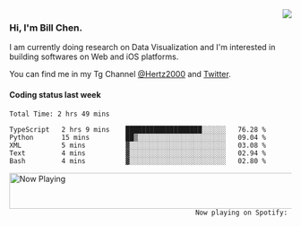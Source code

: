 <img  align="right" src="https://github-readme-stats.vercel.app/api?username=BillChen2k&show_icons=false&count_private=true&hide_title=true">

### Hi, I'm Bill Chen.

I am currently doing research on Data Visualization and I'm interested in building softwares on Web and iOS platforms.

You can find me in my Tg Channel [@Hertz2000](https://t.me/Hertz2000) and [Twitter](https://twitter.com/billchen2k).

#### Coding status last week

<!--START_SECTION:waka-->

```text
Total Time: 2 hrs 49 mins

TypeScript   2 hrs 9 mins    ███████████████████░░░░░░   76.28 %
Python       15 mins         ██▒░░░░░░░░░░░░░░░░░░░░░░   09.04 %
XML          5 mins          ▓░░░░░░░░░░░░░░░░░░░░░░░░   03.08 %
Text         4 mins          ▓░░░░░░░░░░░░░░░░░░░░░░░░   02.94 %
Bash         4 mins          ▓░░░░░░░░░░░░░░░░░░░░░░░░   02.80 %
```

<!--END_SECTION:waka-->


<div>
<a href="https://spotify-now-playing.billchen2k.vercel.app/now-playing?open">
   <img align="right" src="https://spotify-now-playing.billchen2k.vercel.app/now-playing" width="540" height="64" alt="Now Playing">
</a>
</div>

<div>
<p align="right"><code>Now playing on Spotify: </code></p>
</div>

<!--
**BillChen2K/BillChen2K** is a ✨ _special_ ✨ repository because its `README.md` (this file) appears on your GitHub profile.

Here are some ideas to get you started:

- 🔭 I’m currently working on ...
- 🌱 I’m currently learning ...
- 👯 I’m looking to collaborate on ...
- 🤔 I’m looking for help with ...
- 💬 Ask me about ...
- 📫 How to reach me: ...
- 😄 Pronouns: ...
- ⚡ Fun fact: ...
-->
